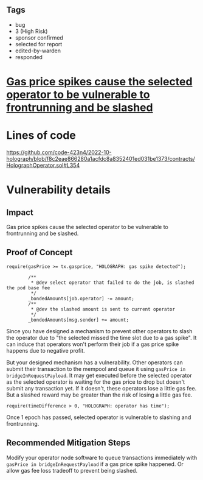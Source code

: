 ## Tags

- bug
- 3 (High Risk)
- sponsor confirmed
- selected for report
- edited-by-warden
- responded

# [Gas price spikes cause the selected operator to be vulnerable to frontrunning and be slashed](https://github.com/code-423n4/2022-10-holograph-findings/issues/44) 

# Lines of code

https://github.com/code-423n4/2022-10-holograph/blob/f8c2eae866280a1acfdc8a8352401ed031be1373/contracts/HolographOperator.sol#L354


# Vulnerability details

## Impact
Gas price spikes cause the selected operator to be vulnerable to frontrunning and be slashed.

## Proof of Concept
```solidity
require(gasPrice >= tx.gasprice, "HOLOGRAPH: gas spike detected");
```

```solidity
        /**
         * @dev select operator that failed to do the job, is slashed the pod base fee
         */
        _bondedAmounts[job.operator] -= amount;
        /**
         * @dev the slashed amount is sent to current operator
         */
        _bondedAmounts[msg.sender] += amount;
```

Since you have designed a mechanism to prevent other operators to slash the operator due to "the selected missed the time slot due to a gas spike". It can induce that operators won't perform their job if a gas price spike happens due to negative profit.

But your designed mechanism has a vulnerability. Other operators can submit their transaction to the mempool and queue it using `gasPrice in bridgeInRequestPayload`. It may get executed before the selected operator as the selected operator is waiting for the gas price to drop but doesn't submit any transaction yet. If it doesn't, these operators lose a little gas fee. But a slashed reward may be greater than the risk of losing a little gas fee.

```solidity
require(timeDifference > 0, "HOLOGRAPH: operator has time");
```

Once 1 epoch has passed, selected operator is vulnerable to slashing and frontrunning.

## Recommended Mitigation Steps
Modify your operator node software to queue transactions immediately with `gasPrice in bridgeInRequestPayload` if a gas price spike happened. Or allow gas fee loss tradeoff to prevent being slashed.